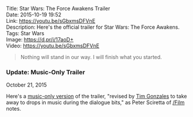 Title: Star Wars: The Force Awakens Trailer  
Date: 2015-10-19 19:52  
Link: https://youtu.be/sGbxmsDFVnE  
Description: Here's the official trailer for Star Wars: The Force Awakens.  
Tags: Star Wars  
Image: https://d.pr/i/17aoD+  
Video: https://youtu.be/sGbxmsDFVnE  

> Nothing will stand in our way. I will finish what you started.

<aside class="update">

### Update: Music-Only Trailer

<p class="updateTime"><time datetime="2015-10-21">October 21, 2015</time></p>

Here's a [music-only version][1] of the trailer, "revised by [Tim Gonzales][2] to take away to drops in music during the dialogue bits," as Peter Sciretta of [/Film][3] notes.

</aside>

[1]: https://www.youtube.com/watch?v=Ci0C8ggQWys "Music-only version of the trailer"
[2]: http://timgonzales.com "Tim Gonzales's website"
[3]: http://www.slashfilm.com/star-wars-the-force-awakens-trailer-music/ "/Film: The Force Awakens Trailer Music"